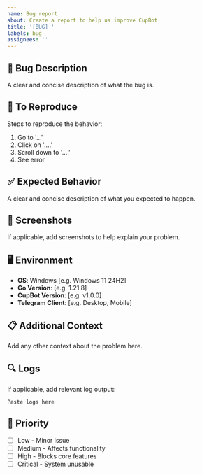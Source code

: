 ```yaml
---
name: Bug report
about: Create a report to help us improve CupBot
title: '[BUG] '
labels: bug
assignees: ''
---
```


## 🐛 Bug Description
A clear and concise description of what the bug is.

## 🔄 To Reproduce
Steps to reproduce the behavior:
1. Go to '...'
2. Click on '....'
3. Scroll down to '....'
4. See error

## ✅ Expected Behavior
A clear and concise description of what you expected to happen.

## 📸 Screenshots
If applicable, add screenshots to help explain your problem.

## 🖥️ Environment
- **OS**: Windows [e.g. Windows 11 24H2]
- **Go Version**: [e.g. 1.21.8]
- **CupBot Version**: [e.g. v1.0.0]
- **Telegram Client**: [e.g. Desktop, Mobile]

## 📋 Additional Context
Add any other context about the problem here.

## 🔍 Logs
If applicable, add relevant log output:
```
Paste logs here
```

## 🎯 Priority
- [ ] Low - Minor issue
- [ ] Medium - Affects functionality
- [ ] High - Blocks core features
- [ ] Critical - System unusable